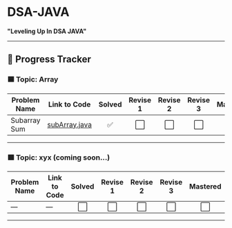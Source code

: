 # DSA-JAVA
**"Leveling Up In DSA JAVA"**

---

## 🧠 Progress Tracker

### 🟦 Topic: Array

| Problem Name       | Link to Code                                | Solved | Revise 1 | Revise 2 | Revise 3 | Mastered |
|--------------------|----------------------------------------------|:------:|:--------:|:--------:|:--------:|:--------:|
| Subarray Sum       | [subArray.java](./Array/subArray.java)       | ✅     | ⬜️       | ⬜️       | ⬜️       | ⬜️       |

---

### 🟪 Topic: xyx (coming soon...)

| Problem Name       | Link to Code                                | Solved | Revise 1 | Revise 2 | Revise 3 | Mastered |
|--------------------|----------------------------------------------|:------:|:--------:|:--------:|:--------:|:--------:|
| —                  | —                                            | ⬜️     | ⬜️       | ⬜️       | ⬜️       | ⬜️       |

---


